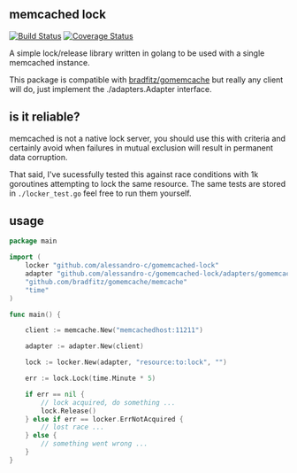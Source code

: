## memcached lock

[![Build Status](https://travis-ci.org/alessandro-c/gomemcached-lock.svg?branch=master)](https://travis-ci.org/alessandro-c/gomemcached-lock)
[![Coverage Status](https://coveralls.io/repos/github/alessandro-c/gomemcached-lock/badge.svg?branch=master)](https://coveralls.io/github/alessandro-c/gomemcached-lock?branch=master)

A simple lock/release library written in golang to be used with a single memcached instance.

This package is compatible with [bradfitz/gomemcache](https://github.com/bradfitz/gomemcache) but
really any client will do, just implement the ./adapters.Adapter interface.

## is it reliable?

memcached is not a native lock server, you should use this with criteria and
certainly avoid when failures in mutual exclusion will result in permanent data corruption.

That said, I've sucessfully tested this against race conditions with 1k goroutines attempting to lock the same resource.
The same tests are stored in `./locker_test.go` feel free to run them yourself.

## usage

```go
package main

import (
	locker "github.com/alessandro-c/gomemcached-lock"
	adapter "github.com/alessandro-c/gomemcached-lock/adapters/gomemcache"
	"github.com/bradfitz/gomemcache/memcache"
	"time"
)

func main() {

	client := memcache.New("memcachedhost:11211")

	adapter := adapter.New(client)

	lock := locker.New(adapter, "resource:to:lock", "")

	err := lock.Lock(time.Minute * 5)

	if err == nil {
		// lock acquired, do something ...
		lock.Release()
	} else if err == locker.ErrNotAcquired {
		// lost race ...
	} else {
		// something went wrong ...
	}
}
```